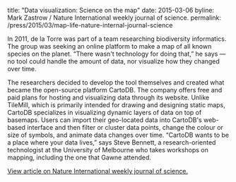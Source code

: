 title: "Data visualization: Science on the map"
date: 2015-03-06
byline: Mark Zastrow / Nature International weekly journal of science.
permalink: /press/2015/03/map-life-nature-internal-journal-science


In 2011, de la Torre was part of a team researching biodiversity informatics. The group was seeking an online platform to make a map of all known species on the planet. “There wasn't technology for doing that,” he says — no tool could handle the amount of data, nor visualize how they changed over time.

The researchers decided to develop the tool themselves and created what became the open-source platform CartoDB. The company offers free and paid plans for hosting and visualizing data through its website. Unlike TileMill, which is primarily intended for drawing and designing static maps, CartoDB specializes in visualizing dynamic layers of data on top of basemaps. Users can import their geo-located data into CartoDB's web-based interface and then filter or cluster data points, change the colour or size of symbols, and animate data changes over time. “CartoDB wants to be a place where your data lives,” says Steve Bennett, a research-oriented technologist at the University of Melbourne who takes workshops on mapping, including the one that Gawne attended.

[View article on Nature International weekly journal of science.](http://www.nature.com/news/data-visualization-science-on-the-map-1.17024)
